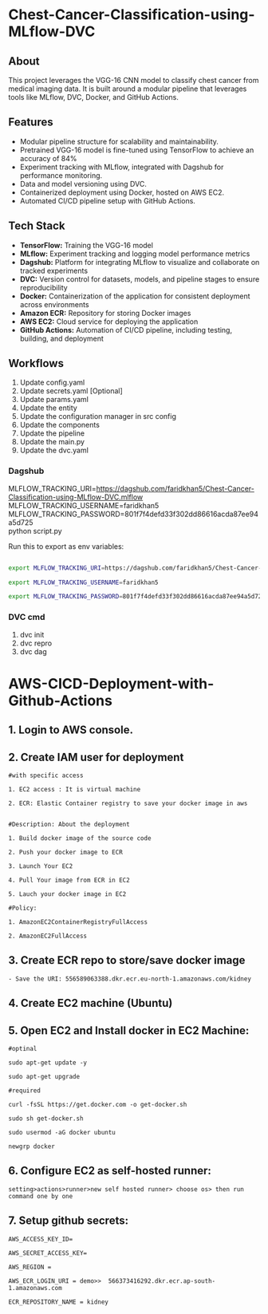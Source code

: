 # Chest-Cancer-Classification-using-MLflow-DVC

## About
This project leverages the VGG-16 CNN model to classify chest cancer from medical imaging data. It is built around a modular pipeline that leverages tools like MLflow, DVC, Docker, and GitHub Actions.

## Features
* Modular pipeline structure for scalability and maintainability.
* Pretrained VGG-16 model is fine-tuned using TensorFlow to achieve an accuracy of 84%
* Experiment tracking with MLflow, integrated with Dagshub for performance monitoring.
* Data and model versioning using DVC.
* Containerized deployment using Docker, hosted on AWS EC2.
* Automated CI/CD pipeline setup with GitHub Actions.

## Tech Stack
* **TensorFlow:** Training the VGG-16 model
* **MLflow:** Experiment tracking and logging model performance metrics
* **Dagshub:** Platform for integrating MLflow to visualize and collaborate on tracked experiments
* **DVC:** Version control for datasets, models, and pipeline stages to ensure reproducibility
* **Docker:** Containerization of the application for consistent deployment across environments
* **Amazon ECR:** Repository for storing Docker images
* **AWS EC2:** Cloud service for deploying the application
* **GitHub Actions:** Automation of CI/CD pipeline, including testing, building, and deployment

## Workflows

1. Update config.yaml
2. Update secrets.yaml [Optional]
3. Update params.yaml
4. Update the entity
5. Update the configuration manager in src config
6. Update the components
7. Update the pipeline
8. Update the main.py
9. Update the dvc.yaml


### Dagshub

MLFLOW_TRACKING_URI=https://dagshub.com/faridkhan5/Chest-Cancer-Classification-using-MLflow-DVC.mlflow \
MLFLOW_TRACKING_USERNAME=faridkhan5 \
MLFLOW_TRACKING_PASSWORD=801f7f4defd33f302dd86616acda87ee94a5d725 \
python script.py

Run this to export as env variables:

```bash

export MLFLOW_TRACKING_URI=https://dagshub.com/faridkhan5/Chest-Cancer-Classification-using-MLflow-DVC.mlflow

export MLFLOW_TRACKING_USERNAME=faridkhan5

export MLFLOW_TRACKING_PASSWORD=801f7f4defd33f302dd86616acda87ee94a5d725

```

 ### DVC cmd

1. dvc init
2. dvc repro
3. dvc dag


# AWS-CICD-Deployment-with-Github-Actions

## 1. Login to AWS console.

## 2. Create IAM user for deployment

	#with specific access

	1. EC2 access : It is virtual machine

	2. ECR: Elastic Container registry to save your docker image in aws


	#Description: About the deployment

	1. Build docker image of the source code

	2. Push your docker image to ECR

	3. Launch Your EC2 

	4. Pull Your image from ECR in EC2

	5. Lauch your docker image in EC2

	#Policy:

	1. AmazonEC2ContainerRegistryFullAccess

	2. AmazonEC2FullAccess

	
## 3. Create ECR repo to store/save docker image
    - Save the URI: 556589063388.dkr.ecr.eu-north-1.amazonaws.com/kidney

	
## 4. Create EC2 machine (Ubuntu) 

## 5. Open EC2 and Install docker in EC2 Machine:
	
	
	#optinal

	sudo apt-get update -y

	sudo apt-get upgrade
	
	#required

	curl -fsSL https://get.docker.com -o get-docker.sh

	sudo sh get-docker.sh

	sudo usermod -aG docker ubuntu

	newgrp docker
	
## 6. Configure EC2 as self-hosted runner:
    setting>actions>runner>new self hosted runner> choose os> then run command one by one


## 7. Setup github secrets:

    AWS_ACCESS_KEY_ID=

    AWS_SECRET_ACCESS_KEY=

    AWS_REGION = 

    AWS_ECR_LOGIN_URI = demo>>  566373416292.dkr.ecr.ap-south-1.amazonaws.com

    ECR_REPOSITORY_NAME = kidney
